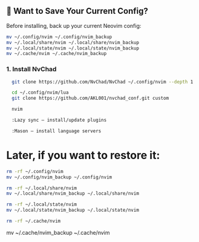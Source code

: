 ## 💾 Want to Save Your Current Config?

Before installing, back up your current Neovim config:

```bash
mv ~/.config/nvim ~/.config/nvim_backup
mv ~/.local/share/nvim ~/.local/share/nvim_backup
mv ~/.local/state/nvim ~/.local/state/nvim_backup
mv ~/.cache/nvim ~/.cache/nvim_backup
```

### 1. Install NvChad

```bash
  git clone https://github.com/NvChad/NvChad ~/.config/nvim --depth 1
```

```bash
  cd ~/.config/nvim/lua
  git clone https://github.com/AKL001/nvchad_conf.git custom
```
```bash
  nvim
```
```bash
  :Lazy sync – install/update plugins

  :Mason – install language servers
```
# Later, if you want to restore it:
```bash
rm -rf ~/.config/nvim
mv ~/.config/nvim_backup ~/.config/nvim

rm -rf ~/.local/share/nvim
mv ~/.local/share/nvim_backup ~/.local/share/nvim

rm -rf ~/.local/state/nvim
mv ~/.local/state/nvim_backup ~/.local/state/nvim

rm -rf ~/.cache/nvim
```
mv ~/.cache/nvim_backup ~/.cache/nvim
```

